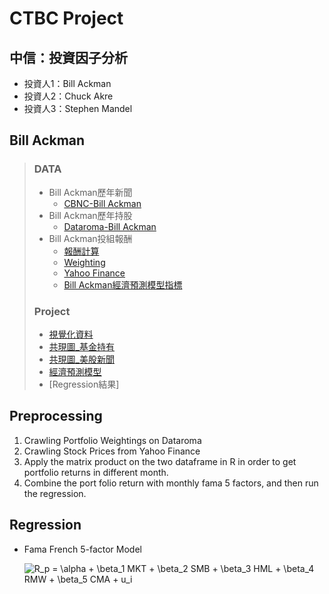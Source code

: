 # CTBC Project

## 中信：投資因子分析
 - 投資人1：Bill Ackman
 - 投資人2：Chuck Akre
 - 投資人3：Stephen Mandel


## Bill Ackman
> ### DATA
>  - Bill Ackman歷年新聞   
>    - [CBNC-Bill Ackman](https://github.com/chenjanice/CTBC-PROJECT/blob/master/%E5%85%B1%E7%8F%BE%E5%9C%96/Data_BillAckman%E6%96%B0%E8%81%9E.csv)    
>  - Bill Ackman歷年持股   
>    - [Dataroma-Bill Ackman](https://github.com/chenjanice/CTBC-PROJECT/blob/master/%E5%85%B1%E7%8F%BE%E5%9C%96/Data_%E6%8C%81%E8%82%A1%E8%B3%87%E6%96%99.csv)
>  - Bill Ackman投組報酬
>    - [報酬計算](https://github.com/chenjanice/CTBC-PROJECT/tree/master/Bill%20Ackman's%20Portfolio%20Return/Return%20of%20Portfolio/R)
>    - [Weighting](https://github.com/chenjanice/CTBC-PROJECT/tree/master/Bill%20Ackman's%20Portfolio%20Return/Dataroma%20Weight%20Crawling)
>    - [Yahoo Finance](https://github.com/chenjanice/CTBC-PROJECT/tree/master/Bill%20Ackman's%20Portfolio%20Return/Yahoo%20Finance)
>    - [Bill Ackman經濟預測模型指標](https://github.com/chenjanice/CTBC-PROJECT/tree/master/%E7%B6%93%E6%BF%9F%E9%A0%90%E6%B8%AC%E6%A8%A1%E5%9E%8B/Data)
> ### Project
> - [視覺化資料](https://github.com/chenjanice/CTBC-PROJECT/blob/master/%E5%85%B1%E7%8F%BE%E5%9C%96/%E8%A6%96%E8%A6%BA%E5%8C%96.ipynb)
>  - [共現圖_基金持有](https://github.com/chenjanice/CTBC-PROJECT/blob/master/%E5%85%B1%E7%8F%BE%E5%9C%96/%E5%85%B1%E7%8F%BE%E5%9C%96_%E5%9F%BA%E9%87%91%E6%8C%81%E6%9C%89.ipynb)
>  - [共現圖_美股新聞](https://github.com/chenjanice/CTBC-PROJECT/blob/master/%E5%85%B1%E7%8F%BE%E5%9C%96/%E5%85%B1%E7%8F%BE%E5%9C%96_%E7%BE%8E%E8%82%A1%E6%96%B0%E8%81%9E.ipynb)
>  - [經濟預測模型](https://github.com/chenjanice/CTBC-PROJECT/tree/master/%E7%B6%93%E6%BF%9F%E9%A0%90%E6%B8%AC%E6%A8%A1%E5%9E%8B)
>  - [Regression結果]

 ## Preprocessing

1. Crawling Portfolio Weightings on Dataroma
2. Crawling Stock Prices from Yahoo Finance
3. Apply the matrix product on the two dataframe in R in order to get portfolio returns in different month.
4. Combine the port folio return with monthly fama 5 factors, and then run the regression.

 ## Regression

* Fama French 5-factor Model
  
  ![R_p = \alpha + \beta_1 MKT + \beta_2 SMB + \beta_3 HML + \beta_4 RMW + \beta_5 CMA + u_i](https://render.githubusercontent.com/render/math?math=R_p%20%3D%20%5Calpha%20%2B%20%5Cbeta_1%20MKT%20%2B%20%5Cbeta_2%20SMB%20%2B%20%5Cbeta_3%20HML%20%2B%20%5Cbeta_4%20RMW%20%2B%20%5Cbeta_5%20CMA%20%2B%20u_i)
  
